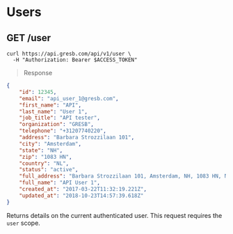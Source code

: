 # Users

## GET /user

```shell
curl https://api.gresb.com/api/v1/user \
  -H "Authorization: Bearer $ACCESS_TOKEN"
```

> Response

```json
{
    "id": 12345,
    "email": "api_user_1@gresb.com",
    "first_name": "API",
    "last_name": "User 1",
    "job_title": "API tester",
    "organization": "GRESB",
    "telephone": "+31207740220",
    "address": "Barbara Strozzilaan 101",
    "city": "Amsterdam",
    "state": "NH",
    "zip": "1083 HN",
    "country": "NL",
    "status": "active",
    "full_address": "Barbara Strozzilaan 101, Amsterdam, NH, 1083 HN, NL",
    "full_name": "API User 1",
    "created_at": "2017-03-22T11:32:19.221Z",
    "updated_at": "2018-10-23T14:57:39.618Z"
}
```

Returns details on the current authenticated user. This request
requires the `user` scope.
